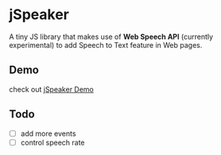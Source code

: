# jSpeaker

A tiny JS library that makes use of  **Web Speech API** (currently experimental) to add Speech to Text feature in Web pages.

## Demo

check out <a href="https://mum-never-proud.github.io/jspeaker/">jSpeaker Demo</a>

## Todo

- [ ] add more events
- [ ] control speech rate
